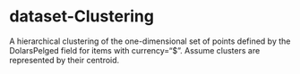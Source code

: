 # dataset-Clustering
A hierarchical clustering of the one-dimensional set of points defined by the DolarsPelged
field for items with currency=“$”. Assume clusters are represented by their centroid.
